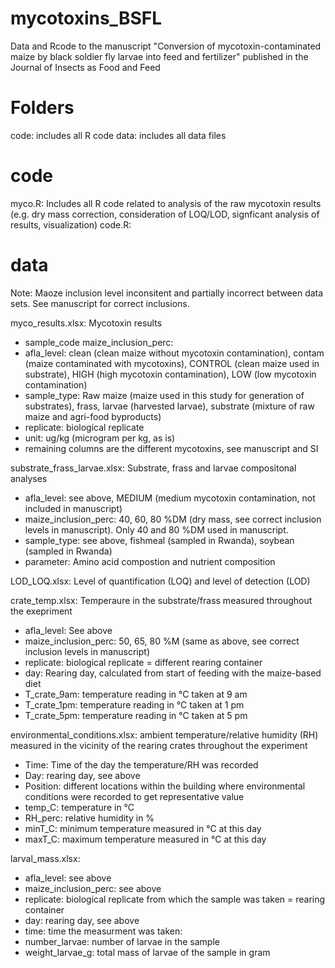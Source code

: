 # mycotoxins_BSFL
Data and Rcode to the manuscript "Conversion of mycotoxin-contaminated maize by black soldier fly larvae into feed and fertilizer" published in the Journal of Insects as Food and Feed

# Folders 

code: includes all R code
data: includes all data files

# code

myco.R: Includes all R code related to analysis of the raw mycotoxin results (e.g. dry mass correction, consideration of LOQ/LOD, signficant analysis of results, visualization)
code.R: 

# data

Note: Maoze inclusion level inconsitent and partially incorrect between data sets. See manuscript for correct inclusions.

myco_results.xlsx: Mycotoxin results 
- sample_code	maize_inclusion_perc: 
- afla_level: clean (clean maize without mycotoxin contamination), contam (maize contaminated with mycotoxins), CONTROL (clean maize used in substrate), HIGH (high mycotoxin contamination), LOW (low mycotoxin contamination)
- sample_type: Raw maize (maize used in this study for generation of substrates), frass, larvae (harvested larvae), substrate (mixture of raw maize and agri-food byproducts)
- replicate: biological replicate
- unit: ug/kg (microgram per kg, as is)
- remaining columns are the different mycotoxins, see manuscript and SI

substrate_frass_larvae.xlsx: Substrate, frass and larvae compositonal analyses
- afla_level: see above, MEDIUM (medium mycotoxin contamination, not included in manuscript) 
- maize_inclusion_perc: 40, 60, 80 %DM (dry mass, see correct inclusion levels in manuscript). Only 40 and 80 %DM used in manuscript. 
- sample_type: see above, fishmeal (sampled in Rwanda), soybean (sampled in Rwanda)
- parameter: Amino acid compostion and nutrient composition

LOD_LOQ.xlsx: Level of quantification (LOQ) and level of detection (LOD)

crate_temp.xlsx: Temperaure in the substrate/frass measured throughout the exepriment
- afla_level: See above
- maize_inclusion_perc: 50, 65, 80 %M (same as above, see correct inclusion levels in manuscript)
- replicate: biological replicate = different rearing container
- day: Rearing day, calculated from start of feeding with the maize-based diet
- T_crate_9am: temperature reading in °C taken at 9 am
- T_crate_1pm: temperature reading in °C taken at 1 pm
- T_crate_5pm: temperature reading in °C taken at 5 pm

environmental_conditions.xlsx: ambient temperature/relative humidity (RH) measured in the vicinity of the rearing crates throughout the experiment
- Time: Time of the day the temperature/RH was recorded
- Day: rearing day, see above
- Position: different locations within the building where environmental conditions were recorded to get representative value
- temp_C: temperature in °C
- RH_perc: relative humidity in %
- minT_C: minimum temperature measured in °C at this day
- maxT_C: maximum temperature measured in °C at this day

larval_mass.xlsx: 
- afla_level: see above
- maize_inclusion_perc: see above
- replicate: biological replicate from which the sample was taken = rearing container
- day: rearing day, see above
- time: time the measurment was taken:
- number_larvae: number of larvae in the sample
- weight_larvae_g: total mass of larvae of the sample in gram
